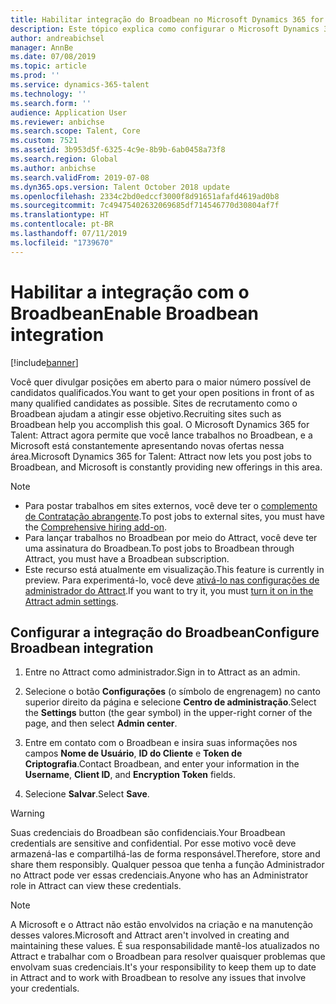 ```yaml
---
title: Habilitar integração do Broadbean no Microsoft Dynamics 365 for Talent - Attract
description: Este tópico explica como configurar o Microsoft Dynamics 365 for Talent - Attract para lançar trabalhos em quadros de trabalho externos, como o Broadbean.
author: andreabichsel
manager: AnnBe
ms.date: 07/08/2019
ms.topic: article
ms.prod: ''
ms.service: dynamics-365-talent
ms.technology: ''
ms.search.form: ''
audience: Application User
ms.reviewer: anbichse
ms.search.scope: Talent, Core
ms.custom: 7521
ms.assetid: 3b953d5f-6325-4c9e-8b9b-6ab0458a73f8
ms.search.region: Global
ms.author: anbichse
ms.search.validFrom: 2019-07-08
ms.dyn365.ops.version: Talent October 2018 update
ms.openlocfilehash: 2334c2bd0edccf3000f8d91651afafd4619ad0b8
ms.sourcegitcommit: 7c49475402632069685df714546770d30804af7f
ms.translationtype: HT
ms.contentlocale: pt-BR
ms.lasthandoff: 07/11/2019
ms.locfileid: "1739670"
---
```

# <a name="enable-broadbean-integration"></a><span data-ttu-id="ac05e-103">Habilitar a integração com o Broadbean</span><span class="sxs-lookup"><span data-stu-id="ac05e-103">Enable Broadbean integration</span></span>

[!include[banner](../includes/banner.md)]

<span data-ttu-id="ac05e-104">Você quer divulgar posições em aberto para o maior número possível de candidatos qualificados.</span><span class="sxs-lookup"><span data-stu-id="ac05e-104">You want to get your open positions in front of as many qualified candidates as possible.</span></span> <span data-ttu-id="ac05e-105">Sites de recrutamento como o Broadbean ajudam a atingir esse objetivo.</span><span class="sxs-lookup"><span data-stu-id="ac05e-105">Recruiting sites such as Broadbean help you accomplish this goal.</span></span> <span data-ttu-id="ac05e-106">O Microsoft Dynamics 365 for Talent: Attract agora permite que você lance trabalhos no Broadbean, e a Microsoft está constantemente apresentando novas ofertas nessa área.</span><span class="sxs-lookup"><span data-stu-id="ac05e-106">Microsoft Dynamics 365 for Talent: Attract now lets you post jobs to Broadbean, and Microsoft is constantly providing new offerings in this area.</span></span>

> [!NOTE]
> - <span data-ttu-id="ac05e-107">Para postar trabalhos em sites externos, você deve ter o [complemento de Contratação abrangente](https://docs.microsoft.com/dynamics365/unified-operations/talent/attract-comprehensive-hiring).</span><span class="sxs-lookup"><span data-stu-id="ac05e-107">To post jobs to external sites, you must have the [Comprehensive hiring add-on](https://docs.microsoft.com/dynamics365/unified-operations/talent/attract-comprehensive-hiring).</span></span>
> - <span data-ttu-id="ac05e-108">Para lançar trabalhos no Broadbean por meio do Attract, você deve ter uma assinatura do Broadbean.</span><span class="sxs-lookup"><span data-stu-id="ac05e-108">To post jobs to Broadbean through Attract, you must have a Broadbean subscription.</span></span>
> - <span data-ttu-id="ac05e-109">Este recurso está atualmente em visualização.</span><span class="sxs-lookup"><span data-stu-id="ac05e-109">This feature is currently in preview.</span></span> <span data-ttu-id="ac05e-110">Para experimentá-lo, você deve [ativá-lo nas configurações de administrador do Attract](https://docs.microsoft.com/dynamics365/unified-operations/talent/access-preview-feature).</span><span class="sxs-lookup"><span data-stu-id="ac05e-110">If you want to try it, you must [turn it on in the Attract admin settings](https://docs.microsoft.com/dynamics365/unified-operations/talent/access-preview-feature).</span></span>

## <a name="configure-broadbean-integration"></a><span data-ttu-id="ac05e-111">Configurar a integração do Broadbean</span><span class="sxs-lookup"><span data-stu-id="ac05e-111">Configure Broadbean integration</span></span>

1. <span data-ttu-id="ac05e-112">Entre no Attract como administrador.</span><span class="sxs-lookup"><span data-stu-id="ac05e-112">Sign in to Attract as an admin.</span></span>

2. <span data-ttu-id="ac05e-113">Selecione o botão **Configurações** (o símbolo de engrenagem) no canto superior direito da página e selecione **Centro de administração**.</span><span class="sxs-lookup"><span data-stu-id="ac05e-113">Select the **Settings** button (the gear symbol) in the upper-right corner of the page, and then select **Admin center**.</span></span>

3. <span data-ttu-id="ac05e-114">Entre em contato com o Broadbean e insira suas informações nos campos **Nome de Usuário**, **ID do Cliente** e **Token de Criptografia**.</span><span class="sxs-lookup"><span data-stu-id="ac05e-114">Contact Broadbean, and enter your information in the **Username**, **Client ID**, and **Encryption Token** fields.</span></span>

4. <span data-ttu-id="ac05e-115">Selecione **Salvar**.</span><span class="sxs-lookup"><span data-stu-id="ac05e-115">Select **Save**.</span></span>

> [!WARNING]
> <span data-ttu-id="ac05e-116">Suas credenciais do Broadbean são confidenciais.</span><span class="sxs-lookup"><span data-stu-id="ac05e-116">Your Broadbean credentials are sensitive and confidential.</span></span> <span data-ttu-id="ac05e-117">Por esse motivo você deve armazená-las e compartilhá-las de forma responsável.</span><span class="sxs-lookup"><span data-stu-id="ac05e-117">Therefore, store and share them responsibly.</span></span> <span data-ttu-id="ac05e-118">Qualquer pessoa que tenha a função Administrador no Attract pode ver essas credenciais.</span><span class="sxs-lookup"><span data-stu-id="ac05e-118">Anyone who has an Administrator role in Attract can view these credentials.</span></span>

> [!NOTE]
> <span data-ttu-id="ac05e-119">A Microsoft e o Attract não estão envolvidos na criação e na manutenção desses valores.</span><span class="sxs-lookup"><span data-stu-id="ac05e-119">Microsoft and Attract aren't involved in creating and maintaining these values.</span></span> <span data-ttu-id="ac05e-120">É sua responsabilidade mantê-los atualizados no Attract e trabalhar com o Broadbean para resolver quaisquer problemas que envolvam suas credenciais.</span><span class="sxs-lookup"><span data-stu-id="ac05e-120">It's your responsibility to keep them up to date in Attract and to work with Broadbean to resolve any issues that involve your credentials.</span></span>
